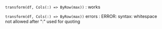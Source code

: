 `transform(df, Cols(:) => ByRow(max))`
: works

`transform(df, Cols(:) => ByRow(max))` errors
: ERROR: syntax: whitespace not allowed after ":" used for quoting